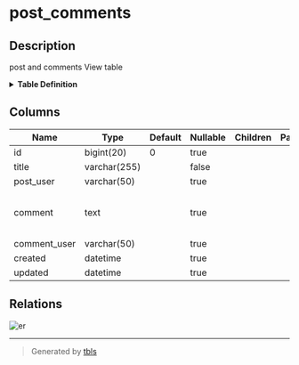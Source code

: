 # post_comments

## Description

post and comments View table

<details>
<summary><strong>Table Definition</strong></summary>

```sql
CREATE VIEW post_comments AS ((select `c`.`id` AS `id`,`p`.`title` AS `title`,`u2`.`username` AS `post_user`,`c`.`comment` AS `comment`,`u2`.`username` AS `comment_user`,`c`.`created` AS `created`,`c`.`updated` AS `updated` from (((`testdb`.`posts` `p` left join `testdb`.`comments` `c` on((`p`.`id` = `c`.`post_id`))) left join `testdb`.`users` `u` on((`u`.`id` = `p`.`user_id`))) left join `testdb`.`users` `u2` on((`u2`.`id` = `c`.`user_id`)))))
```

</details>

## Columns

| Name | Type | Default | Nullable | Children | Parents | Comment |
| ---- | ---- | ------- | -------- | -------- | ------- | ------- |
| id | bigint(20) | 0 | true |  |  | comments.id |
| title | varchar(255) |  | false |  |  | posts.title |
| post_user | varchar(50) |  | true |  |  | posts.users.username |
| comment | text |  | true |  |  | Comment<br>Multi-line<br>column<br>comment |
| comment_user | varchar(50) |  | true |  |  | comments.users.username |
| created | datetime |  | true |  |  | comments.created |
| updated | datetime |  | true |  |  | comments.updated |

## Relations

![er](post_comments.svg)

---

> Generated by [tbls](https://github.com/Melsoft-Games/tbls)
